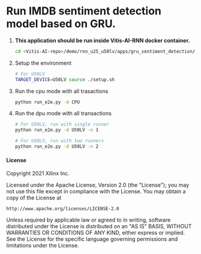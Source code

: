 # Run IMDB sentiment detection model based on GRU.

1. **This application should be run inside Vitis-AI-RNN docker container.**
    ```sh
    cd <Vitis-AI-repo>/demo/rnn_u25_u50lv/apps/gru_sentiment_detection/
    ```

1. Setup the environment
    ```sh
    # For U50LV
    TARGET_DEVICE=U50LV source ./setup.sh
    ```

1. Run the cpu mode with all trasactions
    ```sh
    python run_e2e.py -d CPU
    ```

1. Run the dpu mode with all transactions
    ```sh
    # For U50LV, run with single runner
    python run_e2e.py -d U50LV -n 1

    # For U50LV, run with two runners
    python run_e2e.py -d U50LV -n 2
    ```

#### License
Copyright 2021 Xilinx Inc.

Licensed under the Apache License, Version 2.0 (the "License");
you may not use this file except in compliance with the License.
You may obtain a copy of the License at

    http://www.apache.org/licenses/LICENSE-2.0

Unless required by applicable law or agreed to in writing, software
distributed under the License is distributed on an "AS IS" BASIS,
WITHOUT WARRANTIES OR CONDITIONS OF ANY KIND, either express or implied.
See the License for the specific language governing permissions and
limitations under the License.
